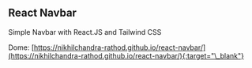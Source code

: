 ## React Navbar

Simple Navbar with React.JS and Tailwind CSS

Dome: [https://nikhilchandra-rathod.github.io/react-navbar/](https://nikhilchandra-rathod.github.io/react-navbar/){:target="\_blank"}
